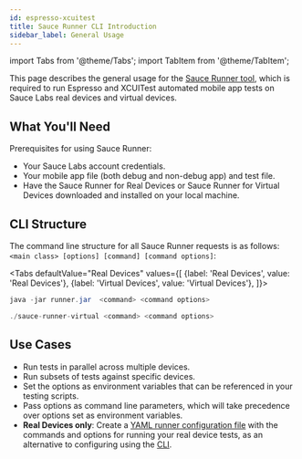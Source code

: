 ```yaml
---
id: espresso-xcuitest
title: Sauce Runner CLI Introduction
sidebar_label: General Usage
---
```


import Tabs from '@theme/Tabs';
import TabItem from '@theme/TabItem';

This page describes the general usage for the [Sauce Runner tool](/mobile-apps/automated-testing/espresso-xcuitest), which is required to run Espresso and XCUITest automated mobile app tests on Sauce Labs real devices and virtual devices.

## What You'll Need

Prerequisites for using Sauce Runner:

* Your Sauce Labs account credentials.
* Your mobile app file (both debug and non-debug app) and test file.
* Have the Sauce Runner for Real Devices or Sauce Runner for Virtual Devices downloaded and installed on your local machine.

## CLI Structure

The command line structure for all Sauce Runner requests is as follows: `<main class> [options] [command] [command options]`:

<Tabs
  defaultValue="Real Devices"
  values={[
    {label: 'Real Devices', value: 'Real Devices'},
    {label: 'Virtual Devices', value: 'Virtual Devices'},
  ]}>

<TabItem value="Real Devices">

```java
java -jar runner.jar  <command> <command options>
```

</TabItem>
<TabItem value="Virtual Devices">

```java
./sauce-runner-virtual <command> <command options>
```

</TabItem>
</Tabs>

## Use Cases

* Run tests in parallel across multiple devices.
* Run subsets of tests against specific devices.
* Set the options as environment variables that can be referenced in your testing scripts.
* Pass options as command line parameters, which will take precedence over options set as environment variables.
* **Real Devices only**: Create a [YAML runner configuration file](dev/cli/espresso-xcuitest/yaml-config) with the commands and options for running your real device tests, as an alternative to configuring using the [CLI](dev/cli/espresso-xcuitest/real-devices).

